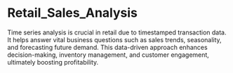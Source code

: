 # Retail_Sales_Analysis
Time series analysis is crucial in retail due to timestamped transaction data. It helps answer vital business questions such as sales trends, seasonality, and forecasting future demand. This data-driven approach enhances decision-making, inventory management, and customer engagement, ultimately boosting profitability.
